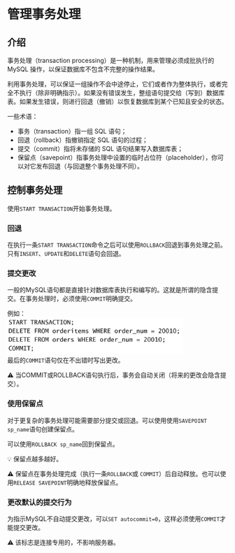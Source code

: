 # 管理事务处理

## 介绍

事务处理（transaction processing）是一种机制，用来管理必须成批执行的 MySQL 操作，以保证数据库不包含不完整的操作结果。

利用事务处理，可以保证一组操作不会中途停止，它们或者作为整体执行，或者完全不执行（除非明确指示）。如果没有错误发生，整组语句提交给（写到）数据库表。如果发生错误，则进行回退（撤销）以恢复数据库到某个已知且安全的状态。

一些术语：

- 事务（transaction）指一组 SQL 语句；
- 回退（rollback）指撤销指定 SQL 语句的过程；
- 提交（commit）指将未存储的 SQL 语句结果写入数据库表；
- 保留点（savepoint）指事务处理中设置的临时占位符（placeholder），你可以对它发布回退（与回退整个事务处理不同）。

## 控制事务处理

使用`START TRANSACTION`开始事务处理。

### 回退

在执行一条`START TRANSACTION`命令之后可以使用`ROLLBACK`回退到事务处理之前。只有`INSERT`、`UPDATE`和`DELETE`语句会回退。

### 提交更改

一般的MySQL语句都是直接针对数据库表执行和编写的。这就是所谓的隐含提交。在事务处理时，必须使用`COMMIT`明确提交。

例如：  
<img src="./img/commit-example.png" width="400"/>  
最后的`COMMIT`语句仅在不出错时写出更改。

⚠️ 当COMMIT或ROLLBACK语句执行后，事务会自动关闭（将来的更改会隐含提交）。

### 使用保留点

对于更复杂的事务处理可能需要部分提交或回退。可以使用使用`SAVEPOINT sp_name`语句创建保留点。

可以使用`ROLLBACK sp_name`回到保留点。

:bulb: 保留点越多越好。

:warning: 保留点在事务处理完成（执行一条`ROLLBACK`或
`COMMIT`）后自动释放。也可以使用`RELEASE SAVEPOINT`明确地释放保留点。

### 更改默认的提交行为

为指示MySQL不自动提交更改，可以`SET autocommit=0`，这样必须使用`COMMIT`才能提交更改。

⚠️ 该标志是连接专用的，不影响服务器。
